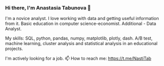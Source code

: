 ### Hi there, I'm Anastasia Tabunova 👋
I'm a novice analyst. I love working with data and getting useful information from it. Basic education in computer science-economist. Additional - Data Analyst. 

My skills: SQL, python, pandas, numpy, matplotlib, plotly, dash. A/B test, machine learning, cluster analysis and statistical analysis in an educational projects.

I'm actively looking for a job. 📫 How to reach me: https://t.me/NastiTab

<!--
**NastiTab/NastiTab** is a ✨ _special_ ✨ repository because its `README.md` (this file) appears on your GitHub profile.

Here are some ideas to get you started:

- 🔭 I’m currently working on ...
- 🌱 I’m currently learning ...
- 👯 I’m looking to collaborate on ...
- 🤔 I’m looking for help with ...
- 💬 Ask me about ...
- 📫 How to reach me: ...
- 😄 Pronouns: ...
- ⚡ Fun fact: ...
-->
